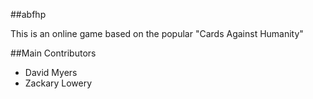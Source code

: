 ##abfhp

This is an online game based on the popular "Cards Against Humanity"


##Main Contributors
- David Myers
- Zackary Lowery
